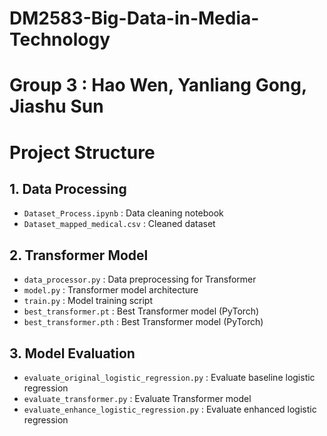 # DM2583-Big-Data-in-Media-Technology
# Group 3 : Hao Wen, Yanliang Gong, Jiashu Sun
# Project Structure

## 1. Data Processing
- `Dataset_Process.ipynb`       : Data cleaning notebook
- `Dataset_mapped_medical.csv`  : Cleaned dataset

## 2. Transformer Model
- `data_processor.py`           : Data preprocessing for Transformer
- `model.py`                     : Transformer model architecture
- `train.py`                     : Model training script
- `best_transformer.pt`          : Best Transformer model (PyTorch)
- `best_transformer.pth`         : Best Transformer model (PyTorch)

## 3. Model Evaluation
- `evaluate_original_logistic_regression.py` : Evaluate baseline logistic regression
- `evaluate_transformer.py`                  : Evaluate Transformer model
- `evaluate_enhance_logistic_regression.py`  : Evaluate enhanced logistic regression


